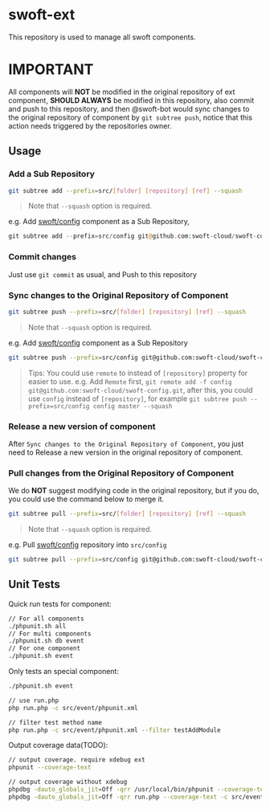 # swoft-ext
This repository is used to manage all swoft components.

# IMPORTANT

All components will **NOT** be modified in the original repository of ext component, **SHOULD ALWAYS** be modified in this repository, also commit and push to this repository, and then @swoft-bot would sync changes to the original repository of component by `git subtree push`, notice that this action needs triggered by the repositories owner.

## Usage

### Add a Sub Repository

```bash
git subtree add --prefix=src/[folder] [repository] [ref] --squash
```

> Note that `--squash` option is required.

e.g. Add [swoft/config](https://github.com/swoft-cloud/swoft-config) component as a Sub Repository,

```php
git subtree add --prefix=src/config git@github.com:swoft-cloud/swoft-config master --squash
```

### Commit changes

Just use `git commit` as usual, and Push to this repository

### Sync changes to the Original Repository of Component

```bash
git subtree push --prefix=src/[folder] [repository] [ref] --squash
```

> Note that `--squash` option is required.

e.g. Add [swoft/config](https://github.com/swoft-cloud/swoft-config) component as a Sub Repository

```bash
git subtree push --prefix=src/config git@github.com:swoft-cloud/swoft-config master --squash
```

> Tips:
> You could use `remote` to instead of `[repository]` property for easier to use.
> e.g. Add `Remote` first, `git remote add -f config git@github.com:swoft-cloud/swoft-config.git`,
> after this, you could use `config` instead of `[repository]`,
> for example `git subtree push --prefix=src/config config master --squash`

### Release a new version of component

After `Sync changes to the Original Repository of Component`, you just need to Release a new version in the original repository of component.

### Pull changes from the Original Repository of Component

We do **NOT** suggest modifying code in the original repository, but if you do, you could use the command below to merge it.

```bash
git subtree pull --prefix=src/[folder] [repository] [ref] --squash
```

> Note that `--squash` option is required.

e.g. Pull [swoft/config](https://github.com/swoft-cloud/swoft-config) repository into `src/config`

```bash
git subtree pull --prefix=src/config git@github.com:swoft-cloud/swoft-config master --squash
```

## Unit Tests

Quick run tests for component:

```bash
// For all components
./phpunit.sh all
// For multi components
./phpunit.sh db event
// For one component
./phpunit.sh event
```

Only tests an special component:

```bash
./phpunit.sh event

// use run.php
php run.php -c src/event/phpunit.xml

// filter test method name
php run.php -c src/event/phpunit.xml --filter testAddModule
```

Output coverage data(TODO):

```bash
// output coverage. require xdebug ext
phpunit --coverage-text

// output coverage without xdebug
phpdbg -dauto_globals_jit=Off -qrr /usr/local/bin/phpunit --coverage-text
phpdbg -dauto_globals_jit=Off -qrr run.php --coverage-text -c src/event/phpunit.xml
